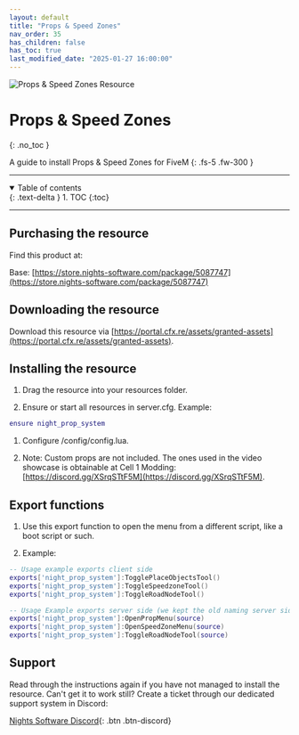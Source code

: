 ```yaml
---
layout: default
title: "Props & Speed Zones"
nav_order: 35
has_children: false
has_toc: true
last_modified_date: "2025-01-27 16:00:00"
---
```


<img class="cover-img" src="/assets/img/propsAndSpeedZones.png" alt="Props & Speed Zones Resource" draggable="false">

# Props & Speed Zones
{: .no_toc }

A guide to install Props & Speed Zones for FiveM
{: .fs-5 .fw-300 }

---

<details open markdown="block">
  <summary>
    Table of contents
  </summary>
  {: .text-delta }
1. TOC
{:toc}
</details>

---

## Purchasing the resource

Find this product at:

Base: [https://store.nights-software.com/package/5087747](https://store.nights-software.com/package/5087747)

## Downloading the resource

Download this resource via [https://portal.cfx.re/assets/granted-assets](https://portal.cfx.re/assets/granted-assets).

## Installing the resource

1. Drag the resource into your resources folder.

1. Ensure or start all resources in server.cfg. 
Example:
```lua
ensure night_prop_system
```

1. Configure /config/config.lua.

1. Note: Custom props are not included. The ones used in the video showcase is obtainable at Cell 1 Modding: [https://discord.gg/XSrqSTtF5M](https://discord.gg/XSrqSTtF5M).

## Export functions

1. Use this export function to open the menu from a different script, like a boot script or such.

1. Example:
```lua
-- Usage example exports client side
exports['night_prop_system']:TogglePlaceObjectsTool()
exports['night_prop_system']:ToggleSpeedzoneTool()
exports['night_prop_system']:ToggleRoadNodeTool()

-- Usage Example exports server side (we kept the old naming server side for easy compatibility for previous users)
exports['night_prop_system']:OpenPropMenu(source)
exports['night_prop_system']:OpenSpeedZoneMenu(source)
exports['night_prop_system']:ToggleRoadNodeTool(source)
```

## Support

Read through the instructions again if you have not managed to install the resource. Can't get it to work still? 
Create a ticket through our dedicated support system in Discord: 

[Nights Software Discord](https://discord.nights-software.com){: .btn .btn-discord}

